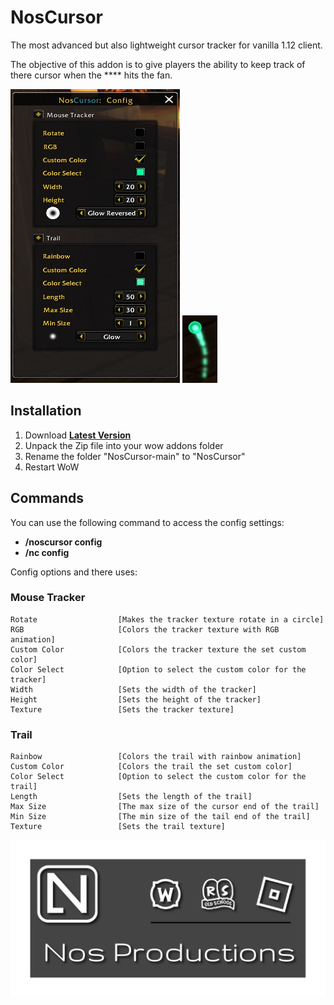 # NosCursor

The most advanced but also lightweight cursor tracker for vanilla 1.12 client.

The objective of this addon is to give players the ability to keep track of there cursor when the **** hits the fan.

![NosCursor](screenshot.jpg)
![NosCursor](screenshot2.jpg)

## Installation
1. Download **[Latest Version](https://github.com/Beardedrasta/NosCursor/archive/main.zip)**
2. Unpack the Zip file into your wow addons folder
3. Rename the folder "NosCursor-main" to "NosCursor"
4. Restart WoW

## Commands

You can use the following command to access the config settings:
* **/noscursor config**
* **/nc config**

Config options and there uses:
### Mouse Tracker
```
Rotate                  [Makes the tracker texture rotate in a circle]
RGB                     [Colors the tracker texture with RGB animation]
Custom Color            [Colors the tracker texture the set custom color]
Color Select            [Option to select the custom color for the tracker]
Width                   [Sets the width of the tracker]
Height                  [Sets the height of the tracker]
Texture                 [Sets the tracker texture]
```

### Trail
```
Rainbow                 [Colors the trail with rainbow animation]
Custom Color            [Colors the trail the set custom color]
Color Select            [Option to select the custom color for the trail]
Length                  [Sets the length of the trail]
Max Size                [The max size of the cursor end of the trail]
Min Size                [The min size of the tail end of the trail]
Texture                 [Sets the trail texture]
```

![NosCursor](NetID.png)
